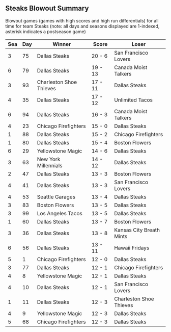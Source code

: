 ## Steaks Blowout Summary



Blowout games (games with high scores and high run differentials) for all time for team Steaks (note: all days and seasons displayed are 1-indexed, asterisk indicates a postseason game)


| Sea | Day | Winner | Score | Loser | 
| ------ |------ |------ |------ |------ |
| 3 | 75 | Dallas Steaks | 20 - 6 | San Francisco Lovers | 
| 6 | 79 | Dallas Steaks | 19 - 13 | Canada Moist Talkers | 
| 3 | 93 | Charleston Shoe Thieves | 17 - 11 | Dallas Steaks | 
| 4 | 35 | Dallas Steaks | 17 - 12 | Unlimited Tacos | 
| 6 | 94 | Dallas Steaks | 16 - 3 | Canada Moist Talkers | 
| 4 | 23 | Chicago Firefighters | 15 - 0 | Dallas Steaks | 
| 1 | 88 | Dallas Steaks | 15 - 2 | Chicago Firefighters | 
| 1 | 80 | Dallas Steaks | 15 - 4 | Boston Flowers | 
| 6 | 29 | Yellowstone Magic | 14 - 6 | Dallas Steaks | 
| 3 | 63 | New York Millennials | 14 - 12 | Dallas Steaks | 
| 2 | 47 | Dallas Steaks | 13 - 3 | Boston Flowers | 
| 4 | 41 | Dallas Steaks | 13 - 3 | San Francisco Lovers | 
| 4 | 53 | Seattle Garages | 13 - 4 | Dallas Steaks | 
| 3 | 83 | Boston Flowers | 13 - 5 | Dallas Steaks | 
| 3 | 99 | Los Angeles Tacos | 13 - 5 | Dallas Steaks | 
| 1 | 60 | Dallas Steaks | 13 - 7 | Boston Flowers | 
| 3 | 36 | Dallas Steaks | 13 - 8 | Kansas City Breath Mints | 
| 6 | 56 | Dallas Steaks | 13 - 11 | Hawaii Fridays | 
| 5 | 1 | Chicago Firefighters | 12 - 0 | Dallas Steaks | 
| 3 | 77 | Dallas Steaks | 12 - 1 | Chicago Firefighters | 
| 4 | 8 | Yellowstone Magic | 12 - 1 | Dallas Steaks | 
| 4 | 10 | Dallas Steaks | 12 - 1 | San Francisco Lovers | 
| 1 | 11 | Dallas Steaks | 12 - 3 | Charleston Shoe Thieves | 
| 4 | 9 | Yellowstone Magic | 12 - 3 | Dallas Steaks | 
| 5 | 68 | Chicago Firefighters | 12 - 3 | Dallas Steaks | 


